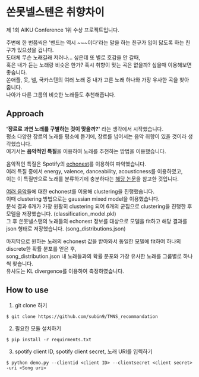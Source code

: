 # 쏜못넬스텐은 취향차이
제 1회 AIKU Conference 1위 수상 프로젝트입니다.<br/>

주변에 한 번쯤씩은 '밴드는 역시 ~~~이다'라는 말을 하는 친구가 입이 닳도록 하는 친구가 있으셨을 겁니다.<br/>
도대체 무슨 노래길래 저러나... 싶은데 또 별로 호감을 안 갈때,<br/>
혹은 내가 듣는 노래랑 비슷은 한가? 혹시 취향이 맞는 곡은 없을까? 싶을때 이용해보면 좋습니다.<br/>
쏜애플, 못, 넬, 국카스텐의 여러 노래 중 내가 고른 노래 하나와 가장 유사한 곡을 찾아줍니다.<br/>
나아가 다른 그룹의 비슷한 노래들도 추천해줍니다.<br/>

## Approach
**'장르로 과연 노래를 구별하는 것이 맞을까?'** 라는 생각에서 시작했습니다.<br/>
평소 다양한 장르의 노래를 평소에 듣기에, 장르를 넘어서는 음악 취향이 있을 것이라 생각했습니다.<br/>
여기서는 **음악적인 특질**을 이용하여 노래를 추천하는 방법을 이용했습니다.<br/>

음악적인 특질은 Spotify의 [echonest](https://en.wikipedia.org/wiki/The_Echo_Nest)를 이용하여 파악했습니다.<br/>
여러 특질 중에서 energy, valence, danceability, acousticness를 이용하였고,<br/>
이는 이 특질만으로 노래를 분류하기에 충분하다는 [해당 논문](https://dl.acm.org/doi/pdf/10.1145/3523227.3546772)을 참고한 것입니다.

[여러 음악](https://www.kaggle.com/datasets/imsparsh/fma-free-music-archive-small-medium)들에 대한 echonest를 이용해 clustering을 진행했습니다.<br/>
이때 clustering 방법으로는 gaussian mixed model을 이용했습니다.<br/>
분석 결과 6개가 가장 원활히 clustering 되어 6개의 군집으로 clustering을 진행한 후 모델을 저장했습니다. (classification_model.pkl)<br/>
그 후 쏜못넬스탠의 노래들의 echonest 정보를 대상으로 모델을 fit하고 해당 결과를 json 형태로 저장했습니다. (song_distributions.json)<br/>

마지막으로 원하는 노래의 echonest 값을 받아와서 동일한 모델에 fit하여 하나의 discrete한 확률 분포를 얻은 후,<br/>
song_distribution.json 내 노래들과의 확률 분포와 가장 유사한 노래를 그룹별로 하나씩 찾습니다. <br/>
유사도는 KL divergence를 이용하여 측정하였습니다.

## How to use
1. git clone 하기
```git bash
$ git clone https://github.com/subin9/TMNS_recommandation
```
2. 필요한 모듈 설치하기
```git bash
$ pip install -r requirments.txt
```
3. spotify client ID, spotify client secret, 노래 URI를 입력하기
```git bash
$ python demo.py --clientid <client ID> --clientsecret <client secret> -uri <Song uri>
```

